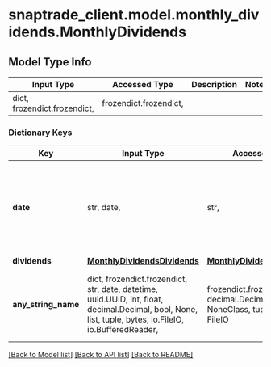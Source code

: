 # snaptrade_client.model.monthly_dividends.MonthlyDividends

## Model Type Info
Input Type | Accessed Type | Description | Notes
------------ | ------------- | ------------- | -------------
dict, frozendict.frozendict,  | frozendict.frozendict,  |  | 

### Dictionary Keys
Key | Input Type | Accessed Type | Description | Notes
------------ | ------------- | ------------- | ------------- | -------------
**date** | str, date,  | str,  | Date used to specify timeframe for a reporting call (in YYYY-MM-DD format) | [optional] value must conform to RFC-3339 full-date YYYY-MM-DD
**dividends** | [**MonthlyDividendsDividends**](MonthlyDividendsDividends.md) | [**MonthlyDividendsDividends**](MonthlyDividendsDividends.md) |  | [optional] 
**any_string_name** | dict, frozendict.frozendict, str, date, datetime, uuid.UUID, int, float, decimal.Decimal, bool, None, list, tuple, bytes, io.FileIO, io.BufferedReader,  | frozendict.frozendict, str, decimal.Decimal, BoolClass, NoneClass, tuple, bytes, FileIO | any string name can be used but the value must be the correct type | [optional]

[[Back to Model list]](../../README.md#documentation-for-models) [[Back to API list]](../../README.md#documentation-for-api-endpoints) [[Back to README]](../../README.md)

